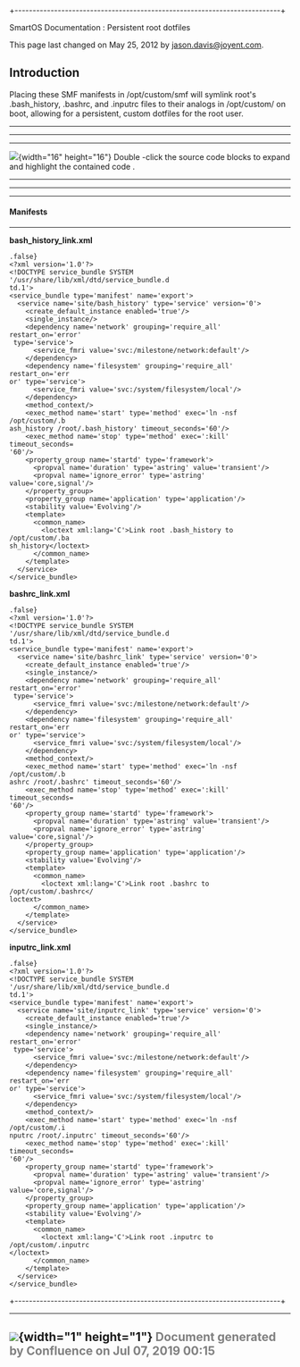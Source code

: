 +--------------------------------------------------------------------------+
<div class="pageheader">

<span class="pagetitle"> SmartOS Documentation : Persistent root
dotfiles </span>

</div>

<div class="pagesubheading">

This page last changed on May 25, 2012 by
<font color="#0050B2">jason.davis@joyent.com</font>.

</div>

Introduction
----------------

Placing these SMF manifests in /opt/custom/smf will symlink root's
.bash\_history, .bashrc, and .inputrc files to their analogs in
/opt/custom/ on boot, allowing for a persistent, custom dotfiles for the
root user.

<div class="panelMacro">

  --------------------------------------------------------------- ------
------------------------------------------------------------------------
---
  ![](images/icons/emoticons/check.gif){width="16" height="16"}   Double
-click the source code blocks to expand and highlight the contained code
.
  --------------------------------------------------------------- ------
------------------------------------------------------------------------
---

</div>

#### Manifests

------------------------------------------------------------------------

<div class="code panel" style="border-width: 1px;">

<div class="codeHeader panelHeader" style="border-bottom-width: 1px;">

**bash\_history\_link.xml**

</div>

<div class="codeContent panelContent">

<div id="root">

``` {.theme: .Confluence; .brush: .html/xml; .collapse: .true; .gutter:
.false}
<?xml version='1.0'?>
<!DOCTYPE service_bundle SYSTEM '/usr/share/lib/xml/dtd/service_bundle.d
td.1'>
<service_bundle type='manifest' name='export'>
  <service name='site/bash_history' type='service' version='0'>
    <create_default_instance enabled='true'/>
    <single_instance/>
    <dependency name='network' grouping='require_all' restart_on='error'
 type='service'>
      <service_fmri value='svc:/milestone/network:default'/>
    </dependency>
    <dependency name='filesystem' grouping='require_all' restart_on='err
or' type='service'>
      <service_fmri value='svc:/system/filesystem/local'/>
    </dependency>
    <method_context/>
    <exec_method name='start' type='method' exec='ln -nsf /opt/custom/.b
ash_history /root/.bash_history' timeout_seconds='60'/>
    <exec_method name='stop' type='method' exec=':kill' timeout_seconds=
'60'/>
    <property_group name='startd' type='framework'>
      <propval name='duration' type='astring' value='transient'/>
      <propval name='ignore_error' type='astring' value='core,signal'/>
    </property_group>
    <property_group name='application' type='application'/>
    <stability value='Evolving'/>
    <template>
      <common_name>
        <loctext xml:lang='C'>Link root .bash_history to /opt/custom/.ba
sh_history</loctext>
      </common_name>
    </template>
  </service>
</service_bundle>
```

</div>

</div>

</div>

<div class="code panel" style="border-width: 1px;">

<div class="codeHeader panelHeader" style="border-bottom-width: 1px;">

**bashrc\_link.xml**

</div>

<div class="codeContent panelContent">

<div id="root">

``` {.theme: .Confluence; .brush: .html/xml; .collapse: .true; .gutter:
.false}
<?xml version='1.0'?>
<!DOCTYPE service_bundle SYSTEM '/usr/share/lib/xml/dtd/service_bundle.d
td.1'>
<service_bundle type='manifest' name='export'>
  <service name='site/bashrc_link' type='service' version='0'>
    <create_default_instance enabled='true'/>
    <single_instance/>
    <dependency name='network' grouping='require_all' restart_on='error'
 type='service'>
      <service_fmri value='svc:/milestone/network:default'/>
    </dependency>
    <dependency name='filesystem' grouping='require_all' restart_on='err
or' type='service'>
      <service_fmri value='svc:/system/filesystem/local'/>
    </dependency>
    <method_context/>
    <exec_method name='start' type='method' exec='ln -nsf /opt/custom/.b
ashrc /root/.bashrc' timeout_seconds='60'/>
    <exec_method name='stop' type='method' exec=':kill' timeout_seconds=
'60'/>
    <property_group name='startd' type='framework'>
      <propval name='duration' type='astring' value='transient'/>
      <propval name='ignore_error' type='astring' value='core,signal'/>
    </property_group>
    <property_group name='application' type='application'/>
    <stability value='Evolving'/>
    <template>
      <common_name>
        <loctext xml:lang='C'>Link root .bashrc to /opt/custom/.bashrc</
loctext>
      </common_name>
    </template>
  </service>
</service_bundle>
```

</div>

</div>

</div>

<div class="code panel" style="border-width: 1px;">

<div class="codeHeader panelHeader" style="border-bottom-width: 1px;">

**inputrc\_link.xml**

</div>

<div class="codeContent panelContent">

<div id="root">

``` {.theme: .Confluence; .brush: .html/xml; .collapse: .true; .gutter:
.false}
<?xml version='1.0'?>
<!DOCTYPE service_bundle SYSTEM '/usr/share/lib/xml/dtd/service_bundle.d
td.1'>
<service_bundle type='manifest' name='export'>
  <service name='site/inputrc_link' type='service' version='0'>
    <create_default_instance enabled='true'/>
    <single_instance/>
    <dependency name='network' grouping='require_all' restart_on='error'
 type='service'>
      <service_fmri value='svc:/milestone/network:default'/>
    </dependency>
    <dependency name='filesystem' grouping='require_all' restart_on='err
or' type='service'>
      <service_fmri value='svc:/system/filesystem/local'/>
    </dependency>
    <method_context/>
    <exec_method name='start' type='method' exec='ln -nsf /opt/custom/.i
nputrc /root/.inputrc' timeout_seconds='60'/>
    <exec_method name='stop' type='method' exec=':kill' timeout_seconds=
'60'/>
    <property_group name='startd' type='framework'>
      <propval name='duration' type='astring' value='transient'/>
      <propval name='ignore_error' type='astring' value='core,signal'/>
    </property_group>
    <property_group name='application' type='application'/>
    <stability value='Evolving'/>
    <template>
      <common_name>
        <loctext xml:lang='C'>Link root .inputrc to /opt/custom/.inputrc
</loctext>
      </common_name>
    </template>
  </service>
</service_bundle>
```

</div>

</div>

</div>
+--------------------------------------------------------------------------+

  ----------------------------------------------------------------------------------
  ![](images/border/spacer.gif){width="1" height="1"}
  <font color="grey">Document generated by Confluence on Jul 07, 2019 00:15</font>
  ----------------------------------------------------------------------------------


